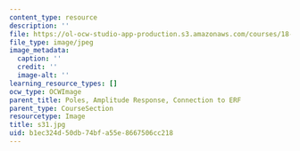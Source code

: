 ```yaml
---
content_type: resource
description: ''
file: https://ol-ocw-studio-app-production.s3.amazonaws.com/courses/18-03sc-differential-equations-fall-2011/b1ec324d50db74bfa55e8667506cc218_s31.jpg
file_type: image/jpeg
image_metadata:
  caption: ''
  credit: ''
  image-alt: ''
learning_resource_types: []
ocw_type: OCWImage
parent_title: Poles, Amplitude Response, Connection to ERF
parent_type: CourseSection
resourcetype: Image
title: s31.jpg
uid: b1ec324d-50db-74bf-a55e-8667506cc218
---
```


